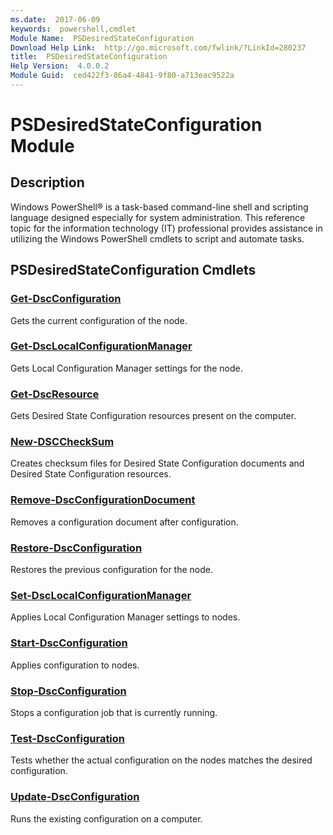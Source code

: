 ```yaml
---
ms.date:  2017-06-09
keywords:  powershell,cmdlet
Module Name:  PSDesiredStateConfiguration
Download Help Link:  http://go.microsoft.com/fwlink/?LinkId=280237
title:  PSDesiredStateConfiguration
Help Version:  4.0.0.2
Module Guid:  ced422f3-86a4-4841-9f80-a713eac9522a
---
```


# PSDesiredStateConfiguration Module
## Description
Windows PowerShell® is a task-based command-line shell and scripting language designed especially for system administration. This reference topic for the information technology (IT) professional provides assistance in utilizing the Windows PowerShell cmdlets to script and automate tasks.

## PSDesiredStateConfiguration Cmdlets
### [Get-DscConfiguration](Get-DscConfiguration.md)
Gets the current configuration of the node.


### [Get-DscLocalConfigurationManager](Get-DscLocalConfigurationManager.md)
Gets Local Configuration Manager settings for the node.


### [Get-DscResource](Get-DscResource.md)
Gets Desired State Configuration resources present on the computer.


### [New-DSCCheckSum](New-DSCCheckSum.md)
Creates checksum files for Desired State Configuration documents and Desired State Configuration resources.


### [Remove-DscConfigurationDocument](Remove-DscConfigurationDocument.md)
Removes a configuration document after configuration.


### [Restore-DscConfiguration](Restore-DscConfiguration.md)
Restores the previous configuration for the node.


### [Set-DscLocalConfigurationManager](Set-DscLocalConfigurationManager.md)
Applies Local Configuration Manager settings to nodes.


### [Start-DscConfiguration](Start-DscConfiguration.md)
Applies configuration to nodes.


### [Stop-DscConfiguration](Stop-DscConfiguration.md)
Stops a configuration job that is currently running.


### [Test-DscConfiguration](Test-DscConfiguration.md)
Tests whether the actual configuration on the nodes matches the desired configuration.


### [Update-DscConfiguration](Update-DscConfiguration.md)
Runs the existing configuration on a computer.

